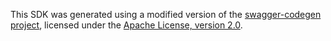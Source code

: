 This SDK was generated using a modified version of the [swagger-codegen project](https://github.com/swagger-api/swagger-codegen), licensed under the [Apache License, version 2.0](http://www.apache.org/licenses/LICENSE-2.0).
